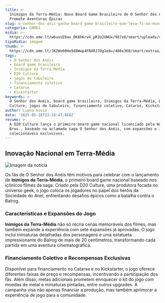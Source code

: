 ```yaml
---
title: >-
  Inimigos da Terra-Média: Novo Board Game Brasileiro de O Senhor dos Anéis
  Promete Aventuras Épicas
slug: o-senhor-dos-anis-ganha-board-game-brasileiro-que-leva-fs-ao-mundo-dos-filmes
categoria: GAMES
midia: >-
  https://cdn.ome.lt/w6uusE9ax_DK8hKrv4_pR1U2UWU=/987x0/smart/uploads/conteudo/fotos/Untitled_design_72.png
tipoMidia: imagem
thumb: >-
  https://cdn.ome.lt/JK2Wu60Ho9d8Wwp4FNXRJ7Og1e8=/480x360/smart/extras/conteudos/senhor-dos-aneis-boardgame.jpg
tags:
  - O Senhor dos Anéis
  - board game brasileiro
  - Inimigos da Terra-Média
  - D20 Culture
  - jogos de tabuleiro
  - financiamento coletivo
  - Catarse
  - Kickstarter
keywords: >-
  O Senhor dos Anéis, board game brasileiro, Inimigos da Terra-Média, D20
  Culture, jogos de tabuleiro, financiamento coletivo, Catarse, Kickstarter
author: Luana Souza
data: '2025-05-28T23:18:47.868Z'
resumo: >-
  A D20 Culture lança o primeiro board game nacional licenciado pela Warner
  Bros., baseado na aclamada saga O Senhor dos Anéis, com expansões e itens
  colecionáveis exclusivos.
---
```


## Inovação Nacional em Terra-Média

![Imagem da notícia](https://cdn.ome.lt/cvYgeOTI04fcKSjw7iUFEiDWQvg=/fit-in/837x500/smart/uploads/conteudo/fotos/o-senhor-dos-aneis-boardgame.jpg)

Os fãs de O Senhor dos Anéis têm motivos para celebrar com o lançamento de **Inimigos da Terra-Média**, o primeiro board game nacional baseado nos icônicos filmes da saga. Criado pela D20 Culture, uma produtora focada no universo geek, o jogo coloca os jogadores no papel dos heróis da Sociedade do Anel, enfrentando desafios épicos como a batalha contra o Balrog.

### Características e Expansões do Jogo

**Inimigos da Terra-Média** não só recria cenas memoráveis dos filmes, mas também expande a experiência com sete expansões já aprovadas. O jogo inclui miniaturas detalhadas dos personagens e uma estatueta impressionante do Balrog de mais de 20 centímetros, transformando cada partida em uma aventura cinematográfica.

### Financiamento Coletivo e Recompensas Exclusivas

Disponível para financiamento no Catarse e no Kickstarter, o jogo oferece diferentes faixas de preço e recompensas, incentivando a participação dos fãs. Além disso, metas adicionais prometem enriquecer o kit do jogo com moedas de metal e miniaturas pintadas, entre outros upgrades. A campanha visa não apenas financiar a produção, mas também aprimorar a experiência de jogo para a comunidade.
